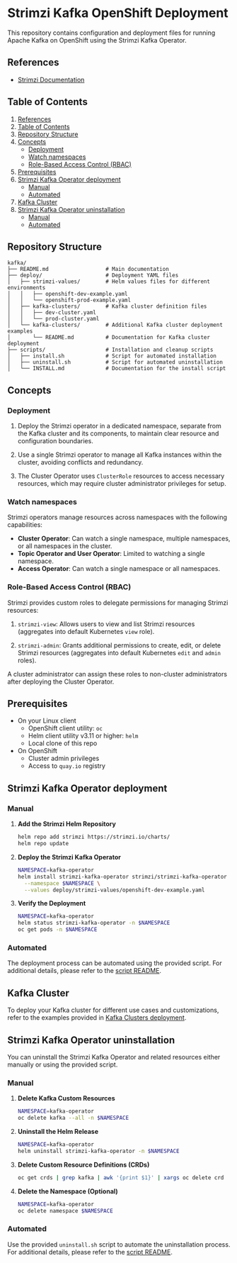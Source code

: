 # Strimzi Kafka OpenShift Deployment
<!-- cSpell:ignore strimzi -->

This repository contains configuration and deployment files for running Apache Kafka on OpenShift using the Strimzi Kafka Operator.

## References

- [Strimzi Documentation](https://strimzi.io/docs/)

## Table of Contents

1. [References](#references)
2. [Table of Contents](#table-of-contents)
3. [Repository Structure](#repository-structure)
4. [Concepts](#concepts)
   - [Deployment](#deployment)
   - [Watch namespaces](#watch-namespaces)
   - [Role-Based Access Control (RBAC)](#role-based-access-control-rbac)
5. [Prerequisites](#prerequisites)
6. [Strimzi Kafka Operator deployment](#strimzi-kafka-operator-deployment)
   - [Manual](#manual)
   - [Automated](#automated)
7. [Kafka Cluster](#kafka-cluster)
8. [Strimzi Kafka Operator uninstallation](#strimzi-kafka-operator-uninstallation)
   - [Manual](#manual-1)
   - [Automated](#automated-1)

## Repository Structure

```
kafka/
├── README.md                  # Main documentation
├── deploy/                    # Deployment YAML files
│   ├── strimzi-values/        # Helm values files for different environments
│   │   ├── openshift-dev-example.yaml
│   │   └── openshift-prod-example.yaml
│   ├── kafka-clusters/        # Kafka cluster definition files
│   │   ├── dev-cluster.yaml
│   │   └── prod-cluster.yaml
│   └── kafka-clusters/        # Additional Kafka cluster deployment examples
│       └── README.md          # Documentation for Kafka cluster deployment
├── scripts/                   # Installation and cleanup scripts
│   ├── install.sh             # Script for automated installation
│   ├── uninstall.sh           # Script for automated uninstallation
│   └── INSTALL.md             # Documentation for the install script
```

## Concepts

### Deployment

1. Deploy the Strimzi operator in a dedicated namespace, separate from the Kafka cluster and its components, to maintain clear resource and configuration boundaries.

2. Use a single Strimzi operator to manage all Kafka instances within the cluster, avoiding conflicts and redundancy.

3. The Cluster Operator uses `ClusterRole` resources to access necessary resources, which may require cluster administrator privileges for setup.

### Watch namespaces

Strimzi operators manage resources across namespaces with the following capabilities:

- **Cluster Operator**: Can watch a single namespace, multiple namespaces, or all namespaces in the cluster.
- **Topic Operator and User Operator**: Limited to watching a single namespace.
- **Access Operator**: Can watch a single namespace or all namespaces.

### Role-Based Access Control (RBAC)

Strimzi provides custom roles to delegate permissions for managing Strimzi resources:

1. `strimzi-view`: Allows users to view and list Strimzi resources (aggregates into default Kubernetes `view` role).

2. `strimzi-admin`: Grants additional permissions to create, edit, or delete Strimzi resources (aggregates into default Kubernetes `edit` and `admin` roles).

A cluster administrator can assign these roles to non-cluster administrators after deploying the Cluster Operator.

## Prerequisites

  - On your Linux client
    - OpenShift client utility: ```oc```
    - Helm client utility v3.11 or higher: ```helm```
    - Local clone of this repo
  - On OpenShift
    - Cluster admin privileges
    - Access to ```quay.io``` registry

## Strimzi Kafka Operator deployment

### Manual

1. **Add the Strimzi Helm Repository**
   ```bash
   helm repo add strimzi https://strimzi.io/charts/
   helm repo update
   ```

2. **Deploy the Strimzi Kafka Operator**

   ```bash
   NAMESPACE=kafka-operator
   helm install strimzi-kafka-operator strimzi/strimzi-kafka-operator \
     --namespace $NAMESPACE \
     --values deploy/strimzi-values/openshift-dev-example.yaml

3. **Verify the Deployment**
   ```bash
   NAMESPACE=kafka-operator
   helm status strimzi-kafka-operator -n $NAMESPACE
   oc get pods -n $NAMESPACE
   ```

### Automated

The deployment process can be automated using the provided script.
For additional details, please refer to the [script README](./scripts/README.md).

## Kafka Cluster

To deploy your Kafka cluster for different use cases and customizations, refer to the examples provided in [Kafka Clusters deployment](deploy/kafka-clusters/README.md).

## Strimzi Kafka Operator uninstallation

You can uninstall the Strimzi Kafka Operator and related resources either manually or using the provided script.

### Manual

1. **Delete Kafka Custom Resources**
   ```bash
   NAMESPACE=kafka-operator
   oc delete kafka --all -n $NAMESPACE
   ```

2. **Uninstall the Helm Release**
   ```bash
   NAMESPACE=kafka-operator
   helm uninstall strimzi-kafka-operator -n $NAMESPACE
   ```

3. **Delete Custom Resource Definitions (CRDs)**
   ```bash
   oc get crds | grep kafka | awk '{print $1}' | xargs oc delete crd
   ```

4. **Delete the Namespace (Optional)**
   ```bash
   NAMESPACE=kafka-operator
   oc delete namespace $NAMESPACE
   ```

### Automated

Use the provided `uninstall.sh` script to automate the uninstallation process.
For additional details, please refer to the [script README](./scripts/README.md).

